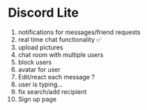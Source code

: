 # Discord Lite

1. notifications for messages/friend requests
2. real time chat functionality &#x2705;
3. upload pictures
4. chat room with multiple users
5. block users
6. avatar for user
7. Edit/react each message ?
8. user is typing...
9. fix search/add recipient
10. Sign up page
